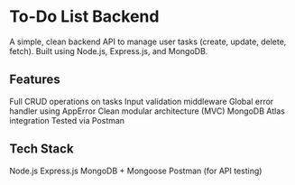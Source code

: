 # To-Do List Backend
A simple, clean backend API to manage user tasks (create, update, delete, fetch). Built using Node.js, Express.js, and MongoDB.

##  Features
 Full CRUD operations on tasks
 Input validation middleware
 Global error handler using AppError
 Clean modular architecture (MVC)
 MongoDB Atlas integration
 Tested via Postman

## Tech Stack
Node.js
Express.js
MongoDB + Mongoose
Postman (for API testing)
